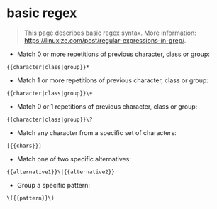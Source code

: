 # basic regex

> This page describes basic regex syntax.
> More information: <https://linuxize.com/post/regular-expressions-in-grep/>.

- Match 0 or more repetitions of previous character, class or group:

`{{character|class|group}}*`

- Match 1 or more repetitions of previous character, class or group:

`{{character|class|group}}\+`

- Match 0 or 1 repetitions of previous character, class or group:

`{{character|class|group}}\?`

- Match any character from a specific set of characters:

`[{{chars}}]`

- Match one of two specific alternatives:

`{{alternative1}}\|{{alternative2}}`

- Group a specific pattern:

`\({{pattern}}\)`
